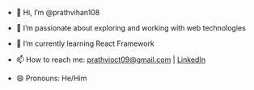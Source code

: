 - 👋 Hi, I’m @prathvihan108  
- 👀 I’m passionate about exploring and working with web technologies  
- 🌱 I’m currently learning React Framework  
- 📫 How to reach me: prathvioct09@gmail.com | [LinkedIn](https://www.linkedin.com/in/prathvirajh)  

- 😄 Pronouns: He/Him  



<!---
prathvihan108/prathvihan108 is a ✨ special ✨ repository because its `README.md` (this file) appears on your GitHub profile.
You can click the Preview link to take a look at your changes.
--->

